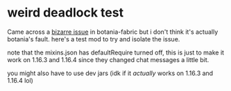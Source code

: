 weird deadlock test
===================

Came across a [bizarre issue](https://github.com/williewillus/botania-fabric-issues/issues/33) in botania-fabric but i don't think it's actually botania's fault. here's a test mod to try and isolate the issue.

note that the mixins.json has defaultRequire turned off, this is just to make it work on 1.16.3 and 1.16.4 since they changed chat messages a little bit.

you might also have to use dev jars (idk if it *actually* works on 1.16.3 and 1.16.4 lol)